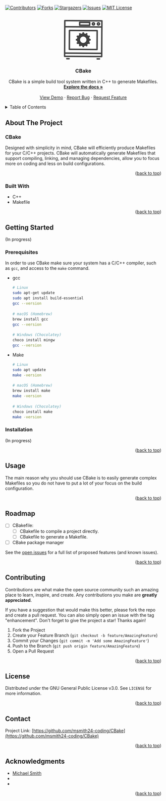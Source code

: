 <!-- Improved compatibility of back to top link: See: https://github.com/othneildrew/Best-README-Template/pull/73 -->
<a name="readme-top"></a>
<!--
*** Thanks for checking out the Best-README-Template. If you have a suggestion
*** that would make this better, please fork the repo and create a pull request
*** or simply open an issue with the tag "enhancement".
*** Don't forget to give the project a star!
*** Thanks again! Now go create something AMAZING! :D
-->



<!-- PROJECT SHIELDS -->
<!--
*** I'm using markdown "reference style" links for readability.
*** Reference links are enclosed in brackets [ ] instead of parentheses ( ).
*** See the bottom of this document for the declaration of the reference variables
*** for contributors-url, forks-url, etc. This is an optional, concise syntax you may use.
*** https://www.markdownguide.org/basic-syntax/#reference-style-links
-->
[![Contributors][contributors-shield]][contributors-url]
[![Forks][forks-shield]][forks-url]
[![Stargazers][stars-shield]][stars-url]
[![Issues][issues-shield]][issues-url]
[![MIT License][license-shield]][license-url]



<!-- PROJECT LOGO -->
<br />
<div align="center">
  <a href="https://github.com/msmith24-coding/CBake">
    <img src="images/logo.png" alt="Logo" width="128" height="128">
  </a>

<h3 align="center">CBake</h3>

  <p align="center">
    CBake is a simple build tool system written in C++ to generate Makefiles.
    <br />
    <a href="https://github.com/msmith24-coding/CBake/wiki"><strong>Explore the docs »</strong></a>
    <br />
    <br />
    <a href="https://github.com/msmith24-coding/CBake">View Demo</a>
    ·
    <a href="https://github.com/msmith24-coding/CBake/issues/new">Report Bug</a>
    ·
    <a href="https://github.com/msmith24-coding/CBake/issues/ew">Request Feature</a>
  </p>
</div>



<!-- TABLE OF CONTENTS -->
<details>
  <summary>Table of Contents</summary>
  <ol>
    <li>
      <a href="#about-the-project">About The Project</a>
      <ul>
        <li><a href="#built-with">Built With</a></li>
      </ul>
    </li>
    <li>
      <a href="#getting-started">Getting Started</a>
      <ul>
        <li><a href="#prerequisites">Prerequisites</a></li>
        <li><a href="#installation">Installation</a></li>
      </ul>
    </li>
    <li><a href="#usage">Usage</a></li>
    <li><a href="#roadmap">Roadmap</a></li>
    <li><a href="#contributing">Contributing</a></li>
    <li><a href="#license">License</a></li>
    <li><a href="#contact">Contact</a></li>
    <li><a href="#acknowledgments">Acknowledgments</a></li>
  </ol>
</details>



<!-- ABOUT THE PROJECT -->
## About The Project

### CBake

Designed with simplicity in mind, CBake will efficiently produce Makefiles for your C/C++ projects. CBake will automatically generate Makefiles that support compiling, linking, and managing dependencies, allow you to focus more on coding and less on build configurations.

<p align="right">(<a href="#readme-top">back to top</a>)</p>

### Built With

* C++
* Makefile

<p align="right">(<a href="#readme-top">back to top</a>)</p>



<!-- GETTING STARTED -->
## Getting Started

(In progress)

### Prerequisites

In order to use CBake make sure your system has a C/C++ compiler, such as `gcc`, and access to the `make` command.
* gcc
  ```sh
  # Linux
  sudo apt-get update
  sudo apt install build-essential
  gcc --version

  # macOS (Homebrew)
  brew install gcc
  gcc --version

  # Windows (Chocolatey)
  choco install mingw
  gcc --version
  ```
* Make
  ```sh
  # Linux
  sudo apt update
  make -version

  # macOS (Homebrew)
  brew install make
  make -version

  # Windows (Chocolatey)
  choco install make
  make -version
  ```

### Installation

(In progress)

<p align="right">(<a href="#readme-top">back to top</a>)</p>

<!-- USAGE EXAMPLES -->
## Usage

The main reason why you should use CBake is to easily generate complex Makefiles so you do not have to put a lot of your focus on the build configuration.

<p align="right">(<a href="#readme-top">back to top</a>)</p>



<!-- ROADMAP -->
## Roadmap

- [ ] CBakefile:
    - [ ] CBakefile to compile a project directly.
    - [ ] CBakefile to generate a Makefile.
- [ ] CBake package manager

See the [open issues](https://github.com/msmith24-coding/CBake/issues) for a full list of proposed features (and known issues).

<p align="right">(<a href="#readme-top">back to top</a>)</p>



<!-- CONTRIBUTING -->
## Contributing

Contributions are what make the open source community such an amazing place to learn, inspire, and create. Any contributions you make are **greatly appreciated**.

If you have a suggestion that would make this better, please fork the repo and create a pull request. You can also simply open an issue with the tag "enhancement".
Don't forget to give the project a star! Thanks again!

1. Fork the Project
2. Create your Feature Branch (`git checkout -b feature/AmazingFeature`)
3. Commit your Changes (`git commit -m 'Add some AmazingFeature'`)
4. Push to the Branch (`git push origin feature/AmazingFeature`)
5. Open a Pull Request

<p align="right">(<a href="#readme-top">back to top</a>)</p>

<!-- LICENSE -->
## License

Distributed under the GNU General Public License v3.0. See `LICENSE` for more information.

<p align="right">(<a href="#readme-top">back to top</a>)</p>

<!-- CONTACT -->
## Contact
Project Link: [https://github.com/msmith24-coding/CBake](https://github.com/msmith24-coding/CBake)

<p align="right">(<a href="#readme-top">back to top</a>)</p>

<!-- ACKNOWLEDGMENTS -->
## Acknowledgments

* [Michael Smith](https://github.com/msmith24-coding)
* []()
* []()

<p align="right">(<a href="#readme-top">back to top</a>)</p>



<!-- MARKDOWN LINKS & IMAGES -->
<!-- https://www.markdownguide.org/basic-syntax/#reference-style-links -->
[contributors-shield]: https://img.shields.io/github/contributors/msmith24-coding/CBake.svg?style=for-the-badge
[contributors-url]: https://github.com/msmith24-coding/CBake/graphs/contributors
[forks-shield]: https://img.shields.io/github/forks/msmith24-coding/CBake.svg?style=for-the-badge
[forks-url]: https://github.com/msmith24-coding/CBake/network/members
[stars-shield]: https://img.shields.io/github/stars/msmith24-coding/CBake.svg?style=for-the-badge
[stars-url]: https://github.com/msmith24-coding/CBake/stargazers
[issues-shield]: https://img.shields.io/github/issues/msmith24-coding/CBake.svg?style=for-the-badge
[issues-url]: https://github.com/msmith24-coding/CBake/issues
[license-shield]: https://img.shields.io/github/license/msmith24-coding/CBake.svg?style=for-the-badge
[license-url]: https://github.com/msmith24-coding/CBake/blob/master/LICENSE.txt
[product-screenshot]: images/screenshot.png
